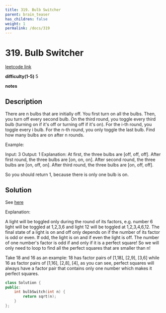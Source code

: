 ```yaml
---
title: 319. Bulb Switcher
parent: brain_teaser
has_children: false
weight: 1
permalink: /docs/319
---
```

# 319. Bulb Switcher
[leetcode link](https://leetcode.com/problems/bulb-switcher/)

**difficulty(1-5)** 
5

**notes**

## Description
There are n bulbs that are initially off. You first turn on all the bulbs. Then, you turn off every second bulb. On the third round, you toggle every third bulb (turning on if it's off or turning off if it's on). For the i-th round, you toggle every i bulb. For the n-th round, you only toggle the last bulb. Find how many bulbs are on after n rounds.

Example:

Input: 3
Output: 1 
Explanation: 
At first, the three bulbs are [off, off, off].
After first round, the three bulbs are [on, on, on].
After second round, the three bulbs are [on, off, on].
After third round, the three bulbs are [on, off, off]. 

So you should return 1, because there is only one bulb is on.

## Solution
See [here](https://leetcode.com/problems/bulb-switcher/discuss/77133/My-0-ms-C%2B%2B-solution-with-explanation)

Explanation:

A light will be toggled only during the round of its factors, e.g. number 6 light will be toggled at 1,2,3,6 and light 12 will be toggled at 1,2,3,4,6,12. The final state of a light is on and off only depends on if the number of its factor is odd or even. If odd, the light is on and if even the light is off. The number of one number's factor is odd if and only if it is a perfect square!
So we will only need to loop to find all the perfect squares that are smaller than n!

Take 18 and 16 as an example: 18 has factor pairs of [1,18], [2,9], [3,6] while 16 as factor pairs of [1,16], [2,8], [4], as you can see, perfect squares will always have a factor pair that contains only one number which makes it perfect squares.

```c++
class Solution {
public:
    int bulbSwitch(int n) {
        return sqrt(n);
    }
};
```

<!-- 
Blue label
{: .label .label-blue }

Stable
{: .label .label-green }

New release
{: .label .label-purple }

Coming soon
{: .label .label-yellow }

Deprecated
{: .label .label-red } -->
